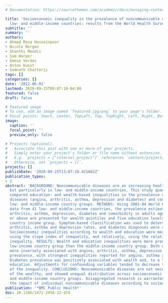 ```yaml
---
# Documentation: https://sourcethemes.com/academic/docs/managing-content/

title: 'Socioeconomic inequality in the prevalence of noncommunicable diseases in
  low- and middle-income countries: results from the World Health Survey'
subtitle: ''
summary: ''
authors:
- Ahmad Reza Hosseinpoor
- Nicole Bergen
- Shanthi Mendis
- Sam Harper
- Emese Verdes
- Anton Kunst
- Somnath Chatterji
tags: []
categories: []
date: '2012-06-01'
lastmod: 2020-09-25T09:07:10-04:00
featured: false
draft: false

# Featured image
# To use, add an image named `featured.jpg/png` to your page's folder.
# Focal points: Smart, Center, TopLeft, Top, TopRight, Left, Right, BottomLeft, Bottom, BottomRight.
image:
  caption: ''
  focal_point: ''
  preview_only: false

# Projects (optional).
#   Associate this post with one or more of your projects.
#   Simply enter your project's folder or file name without extension.
#   E.g. `projects = ["internal-project"]` references `content/project/deep-learning/index.md`.
#   Otherwise, set `projects = []`.
projects: []
publishDate: '2020-09-25T13:07:10.421682Z'
publication_types:
- 2
abstract: 'BACKGROUND: Noncommunicable diseases are an increasing health concern worldwide,
  but particularly in low- and middle-income countries. This study quantified and
  compared education- and wealth-based inequalities in the prevalence of five noncommunicable
  diseases (angina, arthritis, asthma, depression and diabetes) and comorbidity in
  low- and middle-income country groups. METHODS: Using 2002-04 World Health Survey
  data from 41 low- and middle-income countries, the prevalence estimates of angina,
  arthritis, asthma, depression, diabetes and comorbidity in adults aged 18 years
  or above are presented for wealth quintiles and five education levels, by sex and
  country income group. Symptom-based classification was used to determine angina,
  arthritis, asthma and depression rates, and diabetes diagnoses were self-reported.
  Socioeconomic inequalities according to wealth and education were measured absolutely,
  using the slope index of inequality, and relatively, using the relative index of
  inequality. RESULTS: Wealth and education inequalities were more pronounced in the
  low-income country group than the middle-income country group. Both wealth and education
  were inversely associated with angina, arthritis, asthma, depression and comorbidity
  prevalence, with strongest inequalities reported for angina, asthma and comorbidity.
  Diabetes prevalence was positively associated with wealth and, to a lesser extent,
  education. Adjustments for confounding variables tended to decrease the magnitude
  of the inequality. CONCLUSIONS: Noncommunicable diseases are not necessarily diseases
  of the wealthy, and showed unequal distribution across socioeconomic groups in low-
  and middle-income country groups. Disaggregated research is warranted to assess
  the impact of individual noncommunicable diseases according to socioeconomic indicators.'
publication: '*BMC Public Health*'
doi: 10.1186/1471-2458-12-474
---
```

